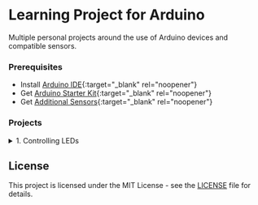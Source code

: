 # Learning Project for Arduino

Multiple personal projects around the use of Arduino devices and compatible sensors.

### Prerequisites

- Install [Arduino IDE](https://www.arduino.cc/){:target="_blank" rel="noopener"}
- Get [Arduino Starter Kit](https://www.sgbotic.com/index.php?dispatch=products.view&product_id=1429){:target="_blank" rel="noopener"}
- Get [Additional Sensors](https://www.dx.com/p/arduno-37-in-1-sensor-module-kit-black-2016490.html){:target="_blank" rel="noopener"}

### Projects

<details>
<summary>1. Controlling LEDs</summary>
<p>
  <a href="https://github.com/nayfusaurus/arduino-learning-project/tree/master/1.%20Controlling_LEDs">Project Link</a>
  <br/>
  <img src="https://github.com/nayfusaurus/arduino-learning-project/blob/master/1.%20Controlling_LEDs/Controlling_LEDs_Demo.gif" alt="Demo of Controlling LEDs"> 
</p>
</details>

## License

This project is licensed under the MIT License - see the [LICENSE](LICENSE) file for details.
